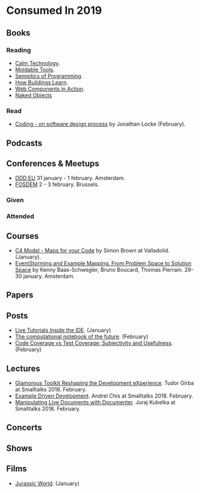 # Consumed In 2019

## Books

### Reading

- [Calm Technology](https://www.goodreads.com/book/show/25997755-calm-technology).
- [Moldable Tools](http://scg.unibe.ch/archive/phd/chis-phd.pdf).
- [Semiotics of Programming](https://www.goodreads.com/book/show/9246493-semiotics-of-programming).
- [How Buildings Learn](https://www.goodreads.com/book/show/38310.How_Buildings_Learn).
- [Web Components in Action](https://www.goodreads.com/book/show/20578315-web-components-in-action).
- [Naked Objects](https://www.goodreads.com/book/show/2638796-naked-objects)

### Read

- [Coding - on software design process](https://www.goodreads.com/book/show/12625166-coding---on-software-design-process) by Jonathan Locke (February).

## Podcasts

## Conferences & Meetups

- [DDD EU](https://dddeurope.com/2019/) 31 january - 1 february. Amsterdam.
- [FOSDEM](https://fosdem.org/2019/) 2 - 3 february. Brussels.

### Given


### Attended


## Courses

- [C4 Model - Maps for your Code](https://www.meetup.com/Cylicon-Valley/events/256757606/) by Simon Brown at Valladolid. (January).
- [EventStorming and Example Mapping. From Problem Space to Solution Space](https://training.dddeurope.com/event-storming-example-mapping/) by Kenny Baas-Schwegler, Bruno Boucard, Thomas Pierrain. 29-30 january. Amsterdam.

## Papers


## Posts

- [Live Tutorials Inside the IDE](https://medium.com/feenk/live-tutorials-inside-the-ide-b392f15b920b). (January)
- [The computational notebook of the future](http://blog.khinsen.net/posts/2019/02/11/the-computational-notebook-of-the-future/). (February)
- [Code Coverage vs Test Coverage; Subjectivity and Usefulness](https://danashby.co.uk/2019/02/14/code-coverage-vs-test-coverage/). (February)

## Lectures

- [Glamorous Toolkit Reshaping the Development eXperience](https://www.youtube.com/watch?v=qeYEais1eT4). Tudor Girba at Smalltalks 2018. February.
- [Example Driven Development](https://www.youtube.com/watch?v=ITKWpeZXuPQ). Andrei Chis at Smalltalks 2018. February.
- [Manipulating Live Documents with Documenter](https://www.youtube.com/watch?v=lZQXaGWxOy4). Juraj Kubelka at Smalltalks 2018. February. 

## Concerts


## Shows


## Films

- [Jurassic World](https://www.imdb.com/title/tt4881806/). (January)
